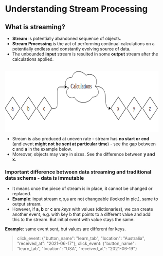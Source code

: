 # Understanding Stream Processing

## What is streaming?

- **Stream** is potentially abandoned sequence of objects.
- **Stream Processing** is the act of performing continual calculations on a potentially endless and constantly evolving source of data.
- The unbounded **input** stream is resulted in some **output** stream after the calculations applied.
<br>

<img src="https://github.com/makarovartyom/Data-streaming-ND/blob/master/assets/cloud.png" width=520, height=200 align="center"/>
<br>



- Stream is also produced at uneven rate - stream has **no start or end** (and event **might not be sent at particular time**) - see the gap between **c** and **a** in the example below.
- Moreover, objects may vary in sizes. See the difference between **y and x**.

### Important difference between data streaming and traditional data schema - data is immutable

- It means once the piece of stream is in place, it cannot be changed or replaced.
- **Example**: input stream c,b,a are not changeable (locked in pic.), same to output stream.
- However, if **a, b** or **c** are *keys* with values (dictionaries), we can create another event, e.g. with key b that points to a different value and add this to the stream. But initial event with value stays the same.

**Example**: same event sent, but values are different for keys.

> click_event: {"button_name": "learn_tab", "location": "Australia", "received_at": "2021-06-17"}, click_event: {"button_name": "learn_tab", "location": "USA", "received_at": "2021-06-19"}


